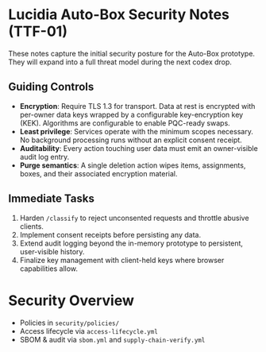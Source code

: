 # Lucidia Auto-Box Security Notes (TTF-01)

These notes capture the initial security posture for the Auto-Box prototype. They will expand into a full threat model during the next codex drop.

## Guiding Controls
- **Encryption**: Require TLS 1.3 for transport. Data at rest is encrypted with per-owner data keys wrapped by a configurable key-encryption key (KEK). Algorithms are configurable to enable PQC-ready swaps.
- **Least privilege**: Services operate with the minimum scopes necessary. No background processing runs without an explicit consent receipt.
- **Auditability**: Every action touching user data must emit an owner-visible audit log entry.
- **Purge semantics**: A single deletion action wipes items, assignments, boxes, and their associated encryption material.

## Immediate Tasks
1. Harden `/classify` to reject unconsented requests and throttle abusive clients.
2. Implement consent receipts before persisting any data.
3. Extend audit logging beyond the in-memory prototype to persistent, user-visible history.
4. Finalize key management with client-held keys where browser capabilities allow.
# Security Overview
- Policies in `security/policies/`
- Access lifecycle via `access-lifecycle.yml`
- SBOM & audit via `sbom.yml` and `supply-chain-verify.yml`

